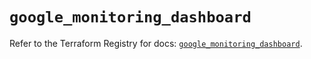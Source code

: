 # `google_monitoring_dashboard`

Refer to the Terraform Registry for docs: [`google_monitoring_dashboard`](https://registry.terraform.io/providers/hashicorp/google/6.41.0/docs/resources/monitoring_dashboard).
